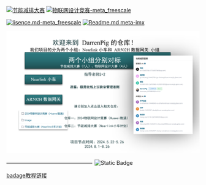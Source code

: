 [![节能减排大赛](https://img.shields.io/badge/节能减排大赛-仓库-blue)](https://gitee.com/darrenpig/new_energy_coder_club/tree/master/%E8%8A%82%E8%83%BD%E5%87%8F%E6%8E%92%E5%A4%A7%E8%B5%9B%EF%BC%88Nearlink%E5%B0%8F%E8%BD%A6%E8%AE%A1%E5%88%92%EF%BC%89)         [![物联网设计竞赛-meta_freescale](https://img.shields.io/badge/物联网设计竞赛-仓库-brightgreen)](https://gitee.com/darrenpig/new_energy_coder_club/tree/master/2024%E7%89%A9%E8%81%94%E7%BD%91%E8%AE%BE%E8%AE%A1%E7%AB%9E%E8%B5%9B%EF%BC%88Huawei%E6%95%B0%E9%80%9A%EF%BC%89)



[![lisence.md-meta_freescale](https://img.shields.io/badge/lisence.md-Markdown-violet
)](https://gitee.com/darrenpig/new_energy_coder_club/blob/master/LICENSE.md)
[![Readme.md meta-imx](https://img.shields.io/badge/Readme.md-Markdown-8A2BE2
)](https://gitee.com/darrenpig/new_energy_coder_club/blob/master/README.md)

![240522Coder_Club团队初步构成](Image/240522Coder_Club%E5%9B%A2%E9%98%9F%E5%88%9D%E6%AD%A5%E6%9E%84%E6%88%90.png)



————————————————
<img alt="Static Badge" src="https://img.shields.io/badge/GitHub-new_energy_coder_club-blue?logo=github" style="margin: 0 2px -4px 2px ">
                        
[badage教程链接](https://blog.csdn.net/m0_74037814/article/details/139511804)